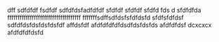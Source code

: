 
dff
sdfdfdf
fsdfdf
sdfdfdsfadfdfdf
sfdfdf
sfdfdf
sfdfd  fds d
sfdfdfda
ffffffffffffffffffffffffffffffffffff
fffffffsdffsdfdsfsfdfdsfd
sfdfsfdfdsf
sdfdfdsfdsfdsfdsfdf
affdsfdf
afdfdfdfdfdsdfdsfdsfds
afdfdfdsf
dcxcxcx
afdfdfdfdsfd
